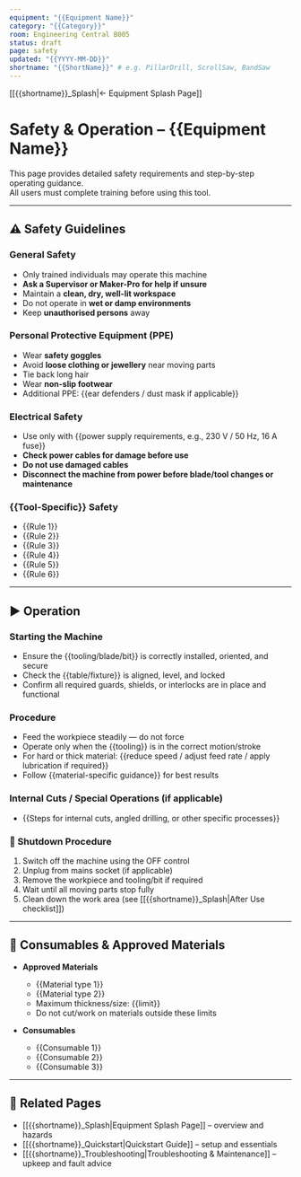```yaml
---
equipment: "{{Equipment Name}}"
category: "{{Category}}"
room: Engineering Central B005
status: draft
page: safety
updated: "{{YYYY-MM-DD}}"
shortname: "{{ShortName}}" # e.g. PillarDrill, ScrollSaw, BandSaw
---
```

<!--
USAGE
1) This template is for cutting/drilling machines
2) Duplicate this file into the equipment's folder and rename it:
   e.g., "BandSaw_Safety_Operation.md"
3) Replace ALL {{PLACEHOLDER}} tokens.
4) Include approved materials and consumables here (NOT in Quickstart).
5) Delete the "Authoring helper" callout at the bottom before publishing.
6) Link to files in resources will be added manually
7) Do not change or reword section headings, emojis, or tables — only replace {{PLACEHOLDER}} content.
8) Set `shortname` in the frontmatter (e.g., PillarDrill, ScrollSaw) and use it for all internal links: [[{{shortname}}_Splash]], [[{{shortname}}_Quickstart]], [[{{shortname}}_Safety]], [[{{shortname}}_Troubleshooting]].
-->

[[{{shortname}}_Splash|← Equipment Splash Page]]

# Safety & Operation – {{Equipment Name}}

This page provides detailed safety requirements and step-by-step operating guidance.  
All users must complete training before using this tool.

---

## ⚠️ Safety Guidelines

### General Safety
- Only trained individuals may operate this machine  
- **Ask a <span class="red-apron">Supervisor</span> or <span class="blue-apron">Maker-Pro</span> for help if unsure**  
- Maintain a **clean, dry, well-lit workspace**  
- Do not operate in **wet or damp environments**  
- Keep **unauthorised persons** away  

### Personal Protective Equipment (PPE)
- Wear **safety goggles**  
- Avoid **loose clothing or jewellery** near moving parts  
- Tie back long hair  
- Wear **non-slip footwear**  
- Additional PPE: {{ear defenders / dust mask if applicable}}  

### Electrical Safety
- Use only with {{power supply requirements, e.g., 230 V / 50 Hz, 16 A fuse}}  
- **Check power cables for damage before use**  
- **Do not use damaged cables**  
- **Disconnect the machine from power before blade/tool changes or maintenance**  

### {{Tool-Specific}} Safety
- {{Rule 1}}  
- {{Rule 2}}  
- {{Rule 3}}  
- {{Rule 4}}  
- {{Rule 5}}  
- {{Rule 6}}  

---

## ▶️ Operation

### Starting the Machine
- Ensure the {{tooling/blade/bit}} is correctly installed, oriented, and secure  
- Check the {{table/fixture}} is aligned, level, and locked  
- Confirm all required guards, shields, or interlocks are in place and functional  

### Procedure
- Feed the workpiece steadily — do not force  
- Operate only when the {{tooling}} is in the correct motion/stroke  
- For hard or thick material: {{reduce speed / adjust feed rate / apply lubrication if required}}  
- Follow {{material-specific guidance}} for best results  

### Internal Cuts / Special Operations (if applicable)
- {{Steps for internal cuts, angled drilling, or other specific processes}}  

### 🔴 Shutdown Procedure
1. Switch off the machine using the OFF control  
2. Unplug from mains socket (if applicable)  
3. Remove the workpiece and tooling/bit if required  
4. Wait until all moving parts stop fully  
5. Clean down the work area (see [[{{shortname}}_Splash|After Use checklist]])  

---

## 🔩 Consumables & Approved Materials

- **Approved Materials**  
  - {{Material type 1}}  
  - {{Material type 2}}  
  - Maximum thickness/size: {{limit}}  
  - Do not cut/work on materials outside these limits  

- **Consumables**  
  - {{Consumable 1}}  
  - {{Consumable 2}}  
  - {{Consumable 3}}  

---

## 🔗 Related Pages
- [[{{shortname}}_Splash|Equipment Splash Page]] – overview and hazards  
- [[{{shortname}}_Quickstart|Quickstart Guide]] – setup and essentials  
- [[{{shortname}}_Troubleshooting|Troubleshooting & Maintenance]] – upkeep and fault advice  


